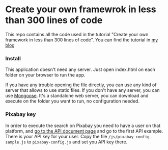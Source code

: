 # Create your own framewrok in less than 300 lines of code
This repo contains all the code used in the tutorial "Create your own framework in less than 300 lines of code". You can find the tutorial in [my blog](http://blog.ibanyez.info)

### Install
This application doesn't need any server. Just open index.html on each folder on your browser to run the app. 

If you have any trouble opening the file directly, you can use any kind of server that allows to use static files. If you don't have any server, you can use [Mongoose](https://cesanta.com/binary.html). It's a standalone web server, you can download and execute on the folder you want to run, no configuration needed.

### Pixabay key
In order to execute the search on Pixabay you need to have a user on that platform, and [go to the API document page](https://pixabay.com/api/docs/) and go to the first API example. There is your API key for your user. Copy the file `/js/pixabay-config-sample.js` to `pixabay-config.js` and set you API key there.

